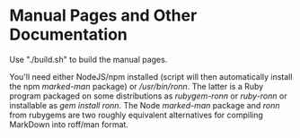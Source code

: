 Manual Pages and Other Documentation
=====

Use "./build.sh" to build the manual pages.

You'll need either NodeJS/npm installed (script will then automatically install the npm *marked-man* package) or */usr/bin/ronn*. The latter is a Ruby program packaged on some distributions as *rubygem-ronn* or *ruby-ronn* or installable as *gem install ronn*. The Node *marked-man* package and *ronn* from rubygems are two roughly equivalent alternatives for compiling MarkDown into roff/man format.
